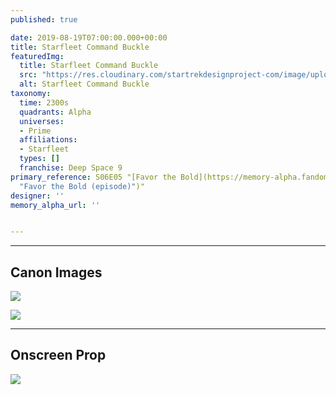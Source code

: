 ```yaml
---
published: true

date: 2019-08-19T07:00:00.000+00:00
title: Starfleet Command Buckle
featuredImg:
  title: Starfleet Command Buckle
  src: "https://res.cloudinary.com/startrekdesignproject-com/image/upload/v1566262947/StarfleetCommandBuckle.png"
  alt: Starfleet Command Buckle
taxonomy:
  time: 2300s
  quadrants: Alpha
  universes:
  - Prime
  affiliations:
  - Starfleet
  types: []
  franchise: Deep Space 9
primary_reference: S06E05 "[Favor the Bold](https://memory-alpha.fandom.com/wiki/Favor_the_Bold
  "Favor the Bold (episode)")"
designer: ''
memory_alpha_url: ''


---
```

___
## Canon Images

![](https://res.cloudinary.com/startrekdesignproject-com/image/upload/v1566262947/DS9-6x5-StarfleetCommandBuckle1.jpg)

![](https://res.cloudinary.com/startrekdesignproject-com/image/upload/v1566262947/DS9-6x5-StarfleetCommandBuckle2.jpg)

___
## Onscreen Prop

![](https://res.cloudinary.com/startrekdesignproject-com/image/upload/v1566262947/StarfleetCommandBuckle_Prop.jpg)